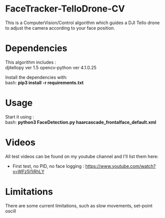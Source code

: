 # FaceTracker-TelloDrone-CV
This is a ComputerVision/Control algorithm which guides a DJI Tello drone to adjust the camera according to your face position.

# Dependencies 
This algorithm includes : <br>
djitellopy ver 1.5
opencv-python ver 4.1.0.25

Install the dependencies with: <br>
bash: <b> pip3 install -r requirements.txt </b>
# Usage

Start it using : <br>
bash: <b> python3 FaceDetection.py haarcascade_frontalface_default.xml </b>

# Videos
All test videos can be found on my youtube channel and I'll list them here: 
- First test, no PID, no face logging : https://www.youtube.com/watch?v=WFz5I1iRhLY

# Limitations

There are some current limitations, such as slow movements, set-point oscill